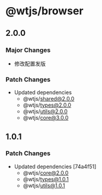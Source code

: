 # @wtjs/browser

## 2.0.0

### Major Changes

- 修改配置发版

### Patch Changes

- Updated dependencies
  - @wtjs/shared@2.0.0
  - @wtjs/types@2.0.0
  - @wtjs/utils@2.0.0
  - @wtjs/core@3.0.0

## 1.0.1

### Patch Changes

- Updated dependencies [74a4f51]
  - @wtjs/core@2.0.0
  - @wtjs/types@1.0.1
  - @wtjs/utils@1.0.1

